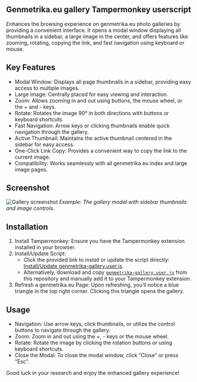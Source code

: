 Genmetrika.eu gallery Tampermonkey userscript
----------------------------------------------

Enhances the browsing experience on genmetrika.eu photo galleries by providing a convenient interface. It opens a modal window displaying all thumbnails in a sidebar, a large image in the center, and offers features like zooming, rotating, copying the link, and fast navigation using keyboard or mouse.

## Key Features
- Modal Window: Displays all page thumbnails in a sidebar, providing easy access to multiple images.
- Large Image: Centrally placed for easy viewing and interaction.
- Zoom: Allows zooming in and out using buttons, the mouse wheel, or the + and - keys.
- Rotate: Rotates the image 90° in both directions with buttons or keyboard shortcuts.
- Fast Navigation: Arrow keys or clicking thumbnails enable quick navigation through the gallery.
- Active Thumbnail: Maintains the active thumbnail centered in the sidebar for easy access.
- One-Click Link Copy: Provides a convenient way to copy the link to the current image.
- Compatibility: Works seamlessly with all genmetrika.eu index and large image pages.

## Screenshot
![Gallery screenshot](screenshot.png)
*Example: The gallery modal with sidebar thumbnails and image controls.*

## Installation
1. Install Tampermonkey: Ensure you have the Tampermonkey extension installed in your browser.
2. Install/Update Script:
    - Click the provided link to install or update the script directly: [Install/Update genmetrika-gallery.user.js](https://raw.githubusercontent.com/acirtautas/genmetrika-gallery/main/genmetrika-gallery.user.js).
    - Alternatively, download and copy [`genmetrika-gallery.user.js`](https://github.com/acirtautas/genmetrika-gallery/blob/main/genmetrika-gallery.user.js) from this repository and manually add it to your Tampermonkey extension.
3. Refresh a genmetrika.eu Page: Upon refreshing, you’ll notice a blue triangle in the top right corner. Clicking this triangle opens the gallery.

## Usage
- Navigation: Use arrow keys, click thumbnails, or utilize the control buttons to navigate through the gallery.
- Zoom: Zoom in and out using the +, - keys or the mouse wheel.
- Rotate: Rotate the image by clicking the rotation buttons or using keyboard shortcuts.
- Close the Modal: To close the modal window, click “Close” or press “Esc”.

Good luck in your research and enjoy the enhanced gallery experience!
